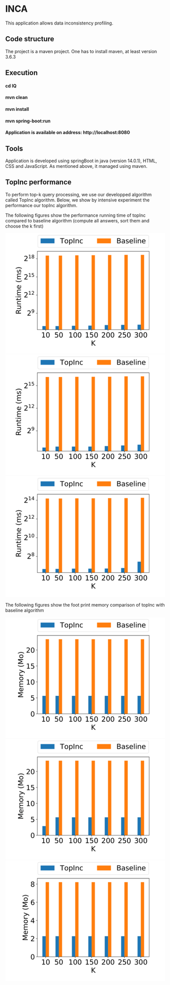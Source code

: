 # INCA 
This application allows data inconsistency profiling.

## Code structure

The project is a maven project. One has to install maven, at least version 3.6.3

## Execution 
#### cd IQ
####  mvn clean
####  mvn install
####  mvn spring-boot:run
####  Application is available on address: http://localhost:8080

## Tools 
Application is developed using springBoot in java (version 14.0.1), HTML, CSS and JavaScript. As mentioned above, it managed using maven.


## TopInc performance
To perform top-k query processing, we use our developped algorithm called TopInc algorithm. Below, we show by intensive experiment the performance our topInc algorithm.

The following figures show the performance running time of topInc compared to baseline algorithm (compute all answers, sort them and choose the k first)

![time running query Q1](https://github.com/oussissa123/INCA/blob/master/time_Q1-1.png)\
![time running query Q2](https://github.com/oussissa123/INCA/blob/master/time_Q2-1.png)\
![time running query Q8](https://github.com/oussissa123/INCA/blob/master/time_Q8-1.png)

The following figures show the  foot print memory comparison of topInc with baseline algorithm

![fp.memory query Q1](https://github.com/oussissa123/INCA/blob/master/memory_Q1-1.png)\
![fp.memory query Q2](https://github.com/oussissa123/INCA/blob/master/memory_Q2-1.png)\
![fp.memory query Q8](https://github.com/oussissa123/INCA/blob/master/memory_Q8-1.png)
